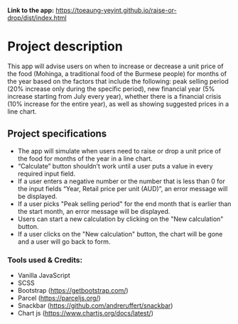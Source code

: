 **Link to the app:** https://toeaung-yeyint.github.io/raise-or-drop/dist/index.html
<br/>

# Project description

This app will advise users on when to increase or decrease a unit price of the food (Mohinga, a traditional food of the Burmese people) for months of the year based on the factors that include the following: peak selling period (20% increase only during the specific period), new financial year (5% increase starting from July every year), whether there is a financial crisis (10% increase for the entire year), as well as showing suggested prices in a line chart.

## Project specifications

- The app will simulate when users need to raise or drop a unit price of the food for months of the year in a line chart.
- “Calculate” button shouldn’t work until a user puts a value in every required input field.
- If a user enters a negative number or the number that is less than 0 for the input fields “Year, Retail price per unit (AUD)”, an error message will be displayed.
- If a user picks "Peak selling period" for the end month that is earlier than the start month, an error message will be displayed.
- Users can start a new calculation by clicking on the "New calculation" button.
- If a user clicks on the "New calculation" button, the chart will be gone and a user will go back to form.

### Tools used & Credits:

- Vanilla JavaScript
- SCSS
- Bootstrap (https://getbootstrap.com/)
- Parcel (https://parceljs.org/)
- Snackbar (https://github.com/andreruffert/snackbar)
- Chart js (https://www.chartjs.org/docs/latest/)
